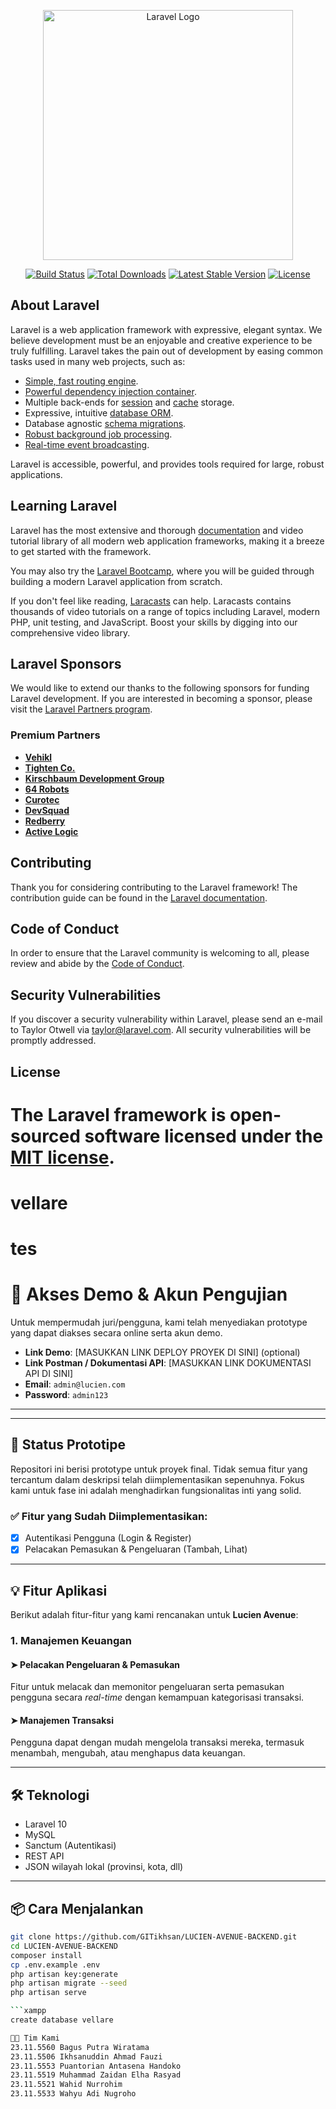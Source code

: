 
<p align="center"><a href="https://laravel.com" target="_blank"><img src="https://raw.githubusercontent.com/laravel/art/master/logo-lockup/5%20SVG/2%20CMYK/1%20Full%20Color/laravel-logolockup-cmyk-red.svg" width="400" alt="Laravel Logo"></a></p>

<p align="center">
<a href="https://github.com/laravel/framework/actions"><img src="https://github.com/laravel/framework/workflows/tests/badge.svg" alt="Build Status"></a>
<a href="https://packagist.org/packages/laravel/framework"><img src="https://img.shields.io/packagist/dt/laravel/framework" alt="Total Downloads"></a>
<a href="https://packagist.org/packages/laravel/framework"><img src="https://img.shields.io/packagist/v/laravel/framework" alt="Latest Stable Version"></a>
<a href="https://packagist.org/packages/laravel/framework"><img src="https://img.shields.io/packagist/l/laravel/framework" alt="License"></a>
</p>

## About Laravel

Laravel is a web application framework with expressive, elegant syntax. We believe development must be an enjoyable and creative experience to be truly fulfilling. Laravel takes the pain out of development by easing common tasks used in many web projects, such as:

- [Simple, fast routing engine](https://laravel.com/docs/routing).
- [Powerful dependency injection container](https://laravel.com/docs/container).
- Multiple back-ends for [session](https://laravel.com/docs/session) and [cache](https://laravel.com/docs/cache) storage.
- Expressive, intuitive [database ORM](https://laravel.com/docs/eloquent).
- Database agnostic [schema migrations](https://laravel.com/docs/migrations).
- [Robust background job processing](https://laravel.com/docs/queues).
- [Real-time event broadcasting](https://laravel.com/docs/broadcasting).

Laravel is accessible, powerful, and provides tools required for large, robust applications.

## Learning Laravel

Laravel has the most extensive and thorough [documentation](https://laravel.com/docs) and video tutorial library of all modern web application frameworks, making it a breeze to get started with the framework.

You may also try the [Laravel Bootcamp](https://bootcamp.laravel.com), where you will be guided through building a modern Laravel application from scratch.

If you don't feel like reading, [Laracasts](https://laracasts.com) can help. Laracasts contains thousands of video tutorials on a range of topics including Laravel, modern PHP, unit testing, and JavaScript. Boost your skills by digging into our comprehensive video library.

## Laravel Sponsors

We would like to extend our thanks to the following sponsors for funding Laravel development. If you are interested in becoming a sponsor, please visit the [Laravel Partners program](https://partners.laravel.com).

### Premium Partners

- **[Vehikl](https://vehikl.com/)**
- **[Tighten Co.](https://tighten.co)**
- **[Kirschbaum Development Group](https://kirschbaumdevelopment.com)**
- **[64 Robots](https://64robots.com)**
- **[Curotec](https://www.curotec.com/services/technologies/laravel/)**
- **[DevSquad](https://devsquad.com/hire-laravel-developers)**
- **[Redberry](https://redberry.international/laravel-development/)**
- **[Active Logic](https://activelogic.com)**

## Contributing

Thank you for considering contributing to the Laravel framework! The contribution guide can be found in the [Laravel documentation](https://laravel.com/docs/contributions).

## Code of Conduct

In order to ensure that the Laravel community is welcoming to all, please review and abide by the [Code of Conduct](https://laravel.com/docs/contributions#code-of-conduct).

## Security Vulnerabilities

If you discover a security vulnerability within Laravel, please send an e-mail to Taylor Otwell via [taylor@laravel.com](mailto:taylor@laravel.com). All security vulnerabilities will be promptly addressed.

## License

The Laravel framework is open-sourced software licensed under the [MIT license](https://opensource.org/licenses/MIT).
=======
# vellare

# tes

# 👤 Akses Demo & Akun Pengujian

Untuk mempermudah juri/pengguna, kami telah menyediakan prototype yang dapat diakses secara online serta akun demo.

- **Link Demo**: [MASUKKAN LINK DEPLOY PROYEK DI SINI] (optional)
- **Link Postman / Dokumentasi API**: [MASUKKAN LINK DOKUMENTASI API DI SINI]
- **Email**: `admin@lucien.com`
- **Password**: `admin123`

---


---

## 📌 Status Prototipe

Repositori ini berisi prototype untuk proyek final. Tidak semua fitur yang tercantum dalam deskripsi telah diimplementasikan sepenuhnya. Fokus kami untuk fase ini adalah menghadirkan fungsionalitas inti yang solid.

### ✅ Fitur yang Sudah Diimplementasikan:

- [x] Autentikasi Pengguna (Login & Register)
- [x] Pelacakan Pemasukan & Pengeluaran (Tambah, Lihat)

---

## 💡 Fitur Aplikasi

Berikut adalah fitur-fitur yang kami rencanakan untuk **Lucien Avenue**:

### 1. Manajemen Keuangan

#### ➤ Pelacakan Pengeluaran & Pemasukan
Fitur untuk melacak dan memonitor pengeluaran serta pemasukan pengguna secara *real-time* dengan kemampuan kategorisasi transaksi.

#### ➤ Manajemen Transaksi
Pengguna dapat dengan mudah mengelola transaksi mereka, termasuk menambah, mengubah, atau menghapus data keuangan.

---

## 🛠️ Teknologi

- Laravel 10
- MySQL
- Sanctum (Autentikasi)
- REST API
- JSON wilayah lokal (provinsi, kota, dll)

---

## 📦 Cara Menjalankan
```bash
git clone https://github.com/GITikhsan/LUCIEN-AVENUE-BACKEND.git
cd LUCIEN-AVENUE-BACKEND
composer install
cp .env.example .env
php artisan key:generate
php artisan migrate --seed
php artisan serve

```xampp
create database vellare

👨‍💻 Tim Kami
23.11.5560 Bagus Putra Wiratama
23.11.5506 Ikhsanuddin Ahmad Fauzi
23.11.5553 Puantorian Antasena Handoko 
23.11.5519 Muhammad Zaidan Elha Rasyad
23.11.5521 Wahid Nurrohim
23.11.5533 Wahyu Adi Nugroho 

